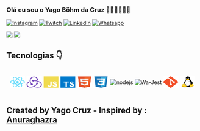 ### Olá eu sou o Yago Böhm da Cruz 👋🐨🇧🇷🇦🇺

[![Instagram](https://img.shields.io/badge/Instagram-E4405F?style=for-the-badge&logo=instagram&logoColor=white)](https://www.instagram.com/yagobhmcruz21/?igshid=OGQ5ZDc2ODk2ZA%3D%3D)
[![Twitch](https://img.shields.io/badge/Twitch-9146FF?style=for-the-badge&logo=twitch&logoColor=white)](https://www.twitch.tv/madcoala021)
[![LinkedIn](https://img.shields.io/badge/LinkedIn-0077B5?style=for-the-badge&logo=linkedin&logoColor=white)](https://www.linkedin.com/in/yagobhmcruz02121/)
[![Whatsapp](https://img.shields.io/badge/WhatsApp-25D366?style=for-the-badge&logo=whatsapp&logoColor=white)](https://wa.me/5553999290598)

<a href="https://github.com/Yaguera021">
  <img height="150em" src="https://github-readme-stats.vercel.app/api?username=yaguera021&show_icons=true&count_private=true&theme=radical"/>
  <img height="150em" src="https://github-readme-stats.vercel.app/api/top-langs/?username=yaguera021&layout=compact&theme=radical"/>
</a>

## Tecnologias 👇
<div align="center" valign="top"><br>
  <img align="center" alt="React" height="30" width="40" src="https://raw.githubusercontent.com/devicons/devicon/master/icons/react/react-original.svg">
  <img align="center" alt="Redux" height="30" width="40" src="https://raw.githubusercontent.com/devicons/devicon/master/icons/redux/redux-original.svg">
  <img align="center" alt="Js" height="30" width="40" src="https://raw.githubusercontent.com/devicons/devicon/master/icons/javascript/javascript-plain.svg">
  <img align="center" alt="Js" height="30" width="40" src="https://raw.githubusercontent.com/devicons/devicon/master/icons/typescript/typescript-plain.svg">
  <img align="center" alt="HTML" height="30" width="40" src="https://raw.githubusercontent.com/devicons/devicon/master/icons/html5/html5-original.svg">
  <img align="center" alt="CSS" height="30" width="40" src="https://raw.githubusercontent.com/devicons/devicon/master/icons/css3/css3-original.svg">
  <img align="center" alt="nodejs" height="30" width="40" src="https://cdn.worldvectorlogo.com/logos/nodejs-icon.svg">
  <img align="center" alt="Wa-Jest" height="30" width="40" src="https://cdn.jsdelivr.net/gh/devicons/devicon/icons/jest/jest-plain.svg">
  <img align="center" alt="git" height="30" width="40" src="https://raw.githubusercontent.com/devicons/devicon/master/icons/git/git-original.svg">
  <img align="center" alt="linux" height="30" width="40" src="https://raw.githubusercontent.com/devicons/devicon/master/icons/linux/linux-original.svg">
</div><br>

</div>


## Created by Yago Cruz - Inspired by : [Anuraghazra](https://github.com/anuraghazra/github-readme-stats)

